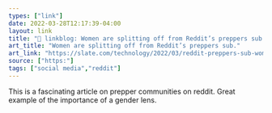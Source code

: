 ```yaml
---
types: ["link"]
date: 2022-03-28T12:17:39-04:00
layout: link
title: "🔗 linkblog: Women are splitting off from Reddit’s preppers sub.'"
art_title: "Women are splitting off from Reddit’s preppers sub."
art_link: "https://slate.com/technology/2022/03/reddit-preppers-sub-women-splitting-off-twoxpreppers.html?via=rss"
source: ["https:"]
tags: ["social media","reddit"]
---
```

This is a fascinating article on prepper communities on reddit. Great example of the importance of a gender lens.

